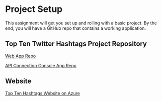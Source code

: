 # Project Setup
This assignment will get you set up and rolling with a basic project. By the end, you will have a GitHub repo that contains a working application.

## Top Ten Twitter Hashtags Project Repository
[Web App Repo](https://github.com/AndyTenholder/TwitterWebMVCv2)

[API Connection Console App Repo](https://github.com/AndyTenholder/TopTenAPIConnection)

## Website
[Top Ten Hashtags Website on Azure](http://toptenhashtags.azurewebsites.net/)
